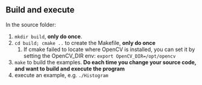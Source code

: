 ## Build and execute
In the source folder: 
 
 1. `mkdir build`, **only do once**. 
 1. `cd build; cmake ..` to create the Makefile, **only do once**
    1. If cmake failed to locate where OpenCV is installed, you can set it 
       by setting the OpenCV_DIR env: `export OpenCV_DIR=/opt/opencv`
 1. `make` to build the examples. **Do each time you change your source code, and want to build and execute the program** 
 1. execute an example, e.g. `./Histogram`

